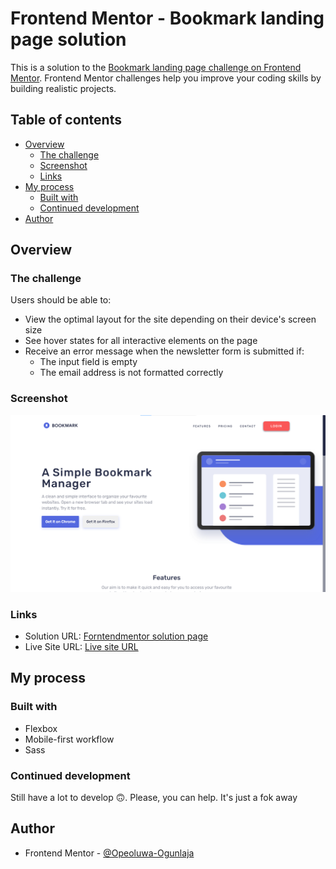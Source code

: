 # Frontend Mentor - Bookmark landing page solution

This is a solution to the [Bookmark landing page challenge on Frontend Mentor](https://www.frontendmentor.io/challenges/bookmark-landing-page-5d0b588a9edda32581d29158). Frontend Mentor challenges help you improve your coding skills by building realistic projects. 

## Table of contents

- [Overview](#overview)
  - [The challenge](#the-challenge)
  - [Screenshot](#screenshot)
  - [Links](#links)
- [My process](#my-process)
  - [Built with](#built-with)
  - [Continued development](#continued-development)
- [Author](#author)


## Overview

### The challenge

Users should be able to:

- View the optimal layout for the site depending on their device's screen size
- See hover states for all interactive elements on the page
- Receive an error message when the newsletter form is submitted if:
  - The input field is empty
  - The email address is not formatted correctly

### Screenshot

![](./design/my-try.png)

### Links

- Solution URL: [Forntendmentor solution page](https://your-solution-url.com)
- Live Site URL: [Live site URL](https://opeoluwa-ogunlaja.github.io/frontendmentor_bookmark-landing-page)

## My process

### Built with

- Flexbox
- Mobile-first workflow
- Sass

### Continued development

Still have a lot to develop 🙃. Please, you can help. It's just a fok away


## Author

- Frontend Mentor - [@Opeoluwa-Ogunlaja](https://www.frontendmentor.io/profile/Opeoluwa-Ogunlaja)
